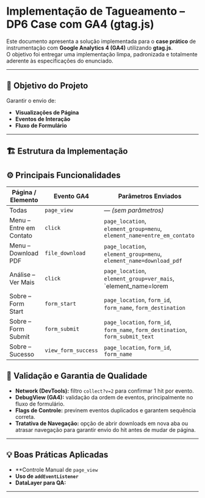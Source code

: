 # Implementação de Tagueamento – DP6 Case com GA4 (gtag.js)

Este documento apresenta a solução implementada para o **case prático** de instrumentação com **Google Analytics 4 (GA4)** utilizando **gtag.js**.  
O objetivo foi entregar uma implementação limpa, padronizada e totalmente aderente às especificações do enunciado.

---

## 🎯 Objetivo do Projeto

Garantir o envio de:

- **Visualizações de Página**
- **Eventos de Interação** 
- **Fluxo de Formulário** 

---

## 🏗️ Estrutura da Implementação

## ⚙️ Principais Funcionalidades

| Página / Elemento        | Evento GA4          | Parâmetros Enviados                         |
|------------------------|------------------|---------------------------------------------|
| Todas                  | `page_view`      | — *(sem parâmetros)* |
| Menu – Entre em Contato | `click`          | `page_location`, `element_group=menu`, `element_name=entre_em_contato` |
| Menu – Download PDF     | `file_download`  | `page_location`, `element_group=menu`, `element_name=download_pdf` |
| Análise – Ver Mais      | `click`          | `page_location`, `element_group=ver_mais`, `element_name=lorem|ipsum|dolor` |
| Sobre – Form Start      | `form_start`     | `page_location`, `form_id`, `form_name`, `form_destination` |
| Sobre – Form Submit     | `form_submit`    | `page_location`, `form_id`, `form_name`, `form_destination`, `form_submit_text` |
| Sobre – Sucesso         | `view_form_success` | `page_location`, `form_id`, `form_name` |


## 🔎 Validação e Garantia de Qualidade

- **Network (DevTools):** filtro `collect?v=2` para confirmar 1 hit por evento.
- **DebugView (GA4):** validação da ordem de eventos, principalmente no fluxo de formulário.
- **Flags de Controle:** previnem eventos duplicados e garantem sequência correta.
- **Tratativa de Navegação:** opção de abrir downloads em nova aba ou atrasar navegação para garantir envio do hit antes de mudar de página.

---

## 💡 Boas Práticas Aplicadas

- **Controle Manual de `page_view`
- **Uso de `addEventListener`** 
- **DataLayer para QA:**
---



